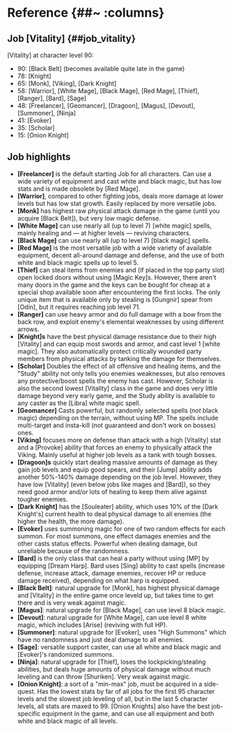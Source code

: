 # Reference {##~ :columns}

## Job [Vitality] {##job_vitality}

[Vitality] at character level 90:
* 90: [Black Belt] (becomes available quite late in the game)
* 78: [Knight]
* 65: [Monk], [Viking], [Dark Knight]
* 58: [Warrior], [White Mage], [Black Mage], [Red Mage], [Thief], [Ranger], [Bard], [Sage]
* 48: [Freelancer], [Geomancer], [Dragoon], [Magus], [Devout], [Summoner], [Ninja]
* 41: [Evoker]
* 35: [Scholar]
* 15: [Onion Knight]

## Job highlights
* **[Freelancer]** is the default starting Job for all characters. Can use a wide variety of equipment and cast white and black magic, but has low stats and is made obsolete by [Red Mage].
* **[Warrior]**, compared to other fighting jobs, deals more damage at lower levels but has low stat growth. Easily replaced by more versatile jobs.
* **[Monk]** has highest raw physical attack damage in the game (until you acquire [Black Belt]), but very low magic defense.
* **[White Mage]** can use nearly all (up to level 7) [white magic] spells, mainly healing and — at higher levels — reviving characters.
* **[Black Mage]** can use nearly all (up to level 7) [black magic] spells.
* **[Red Mage]** is the most versatile job with a wide variety of available equipment, decent all-around damage and defense, and the use of both white and black magic spells up to level 5.
* **[Thief]** can steal items from enemies and (if placed in the top party slot) open locked doors without using [Magic Key]s. However, there aren't many doors in the game and the keys can be bought for cheap at a special shop available soon after encountering the first locks. The only unique item that is available only by stealing is [Gungnir] spear from [Odin], but it requires reaching job level 71.
* **[Ranger]** can use heavy armor and do full damage with a bow from the back row, and exploit enemy's elemental weaknesses by using different arrows.
* **[Knight]s** have the best physical damage resistance due to their high [Vitality] and can equip most swords and armor, and cast level 1 [white magic]. They also automatically protect critically wounded party members from physical attacks by tanking the damage for themselves.
* **[Scholar]** Doubles the effect of all offensive and healing items, and the "Study" ability not only tells you enemies weaknesses, but also removes any protective/boost spells the enemy has cast. However, Scholar is also the second lowest [Vitality] class in the game and does very little damage beyond very early game, and the Study ability is available to any caster as the [Libra] white magic spell.
* **[Geomancer]** Casts powerful, but randomly selected spells (*not* black magic) depending on the terrain, without using MP. The spells include multi-target and insta-kill (not guaranteed and don't work on bosses) ones.
* **[Viking]** focuses more on defense than attack with a high [Vitality] stat and a [Provoke] ability that forces an enemy to physically attack the Viking. Mainly useful at higher job levels as a tank with tough bosses.
* **[Dragoon]s** quickly start dealing massive amounts of damage as they gain job levels and equip good spears, and their [Jump] ability adds another 50%-140% damage depending on the job level. However, they have low [Vitality] (even below jobs like mages and [Bard]), so they need good armor and/or lots of healing to keep them alive against tougher enemies.
* **[Dark Knight]** has the [Souleater] ability, which uses 10% of the [Dark Knight's] current health to deal physical damage to all enemies (the higher the health, the more damage).
* **[Evoker]** uses summoning magic for one of two random effects for each summon. For most summons, one effect damages enemies and the other casts status effects. Powerful when dealing damage, but unreliable because of the randomness.
* **[Bard]** is the only class that can heal a party without using [MP] by equipping [Dream Harp]. Bard uses [Sing] ability to cast spells (increase defense, increase attack, damage enemies, recover HP or reduce damage received), depending on what harp is equipped.
* **[Black Belt]**: natural upgrade for [Monk], has highest physical damage and [Vitality] in the entire game once leveld up, but takes time to get there and is very weak against magic.
* **[Magus]**: natural upgrade for [Black Mage], can use level 8 black magic.
* **[Devout]**: natural upgrade for [White Mage], can use level 8 white magic, which includes [Arise] (reviving with full HP).
* **[Summoner]**: natural upgrade for [Evoker], uses "High Summons" which have no randomness and just deal damage to all enemies.
* **[Sage]**: versatile support caster, can use all white and black magic and [Evoker]'s randomized summons.
* **[Ninja]**: natural upgrade for [Thief], loses the lockpicking/stealing abilities, but deals huge amounts of physical damage without much leveling and can throw [Shuriken]. Very weak against magic.
* **[Onion Knight]**: a sort of a "min-max" job, must be acquired in a side-quest. Has the lowest stats by far of all jobs for the first 95 character levels and the slowest job leveling of all, but in the last 5 character levels, all stats are maxed to 99. [Onion Knights] also have the best job-specific equipment in the game, and can use all equipment and both white and black magic of all levels.